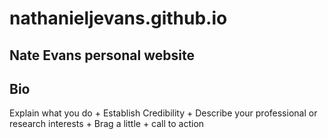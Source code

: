# nathanieljevans.github.io
## Nate Evans personal website


## Bio 
Explain what you do + Establish Credibility + Describe your professional or research interests + Brag a little + call to action